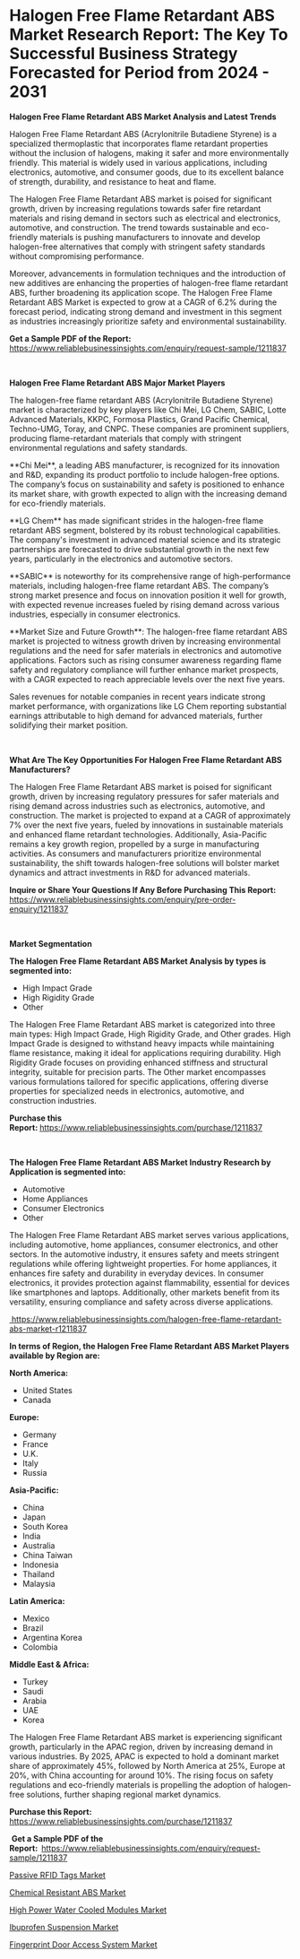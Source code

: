 <p><h1>Halogen Free Flame Retardant ABS Market Research Report: The Key To Successful Business Strategy Forecasted for Period from 2024 - 2031</h1></p><p><strong>Halogen Free Flame Retardant ABS Market Analysis and Latest Trends</strong></p>
<p><p>Halogen Free Flame Retardant ABS (Acrylonitrile Butadiene Styrene) is a specialized thermoplastic that incorporates flame retardant properties without the inclusion of halogens, making it safer and more environmentally friendly. This material is widely used in various applications, including electronics, automotive, and consumer goods, due to its excellent balance of strength, durability, and resistance to heat and flame.</p><p>The Halogen Free Flame Retardant ABS market is poised for significant growth, driven by increasing regulations towards safer fire retardant materials and rising demand in sectors such as electrical and electronics, automotive, and construction. The trend towards sustainable and eco-friendly materials is pushing manufacturers to innovate and develop halogen-free alternatives that comply with stringent safety standards without compromising performance. </p><p>Moreover, advancements in formulation techniques and the introduction of new additives are enhancing the properties of halogen-free flame retardant ABS, further broadening its application scope. The Halogen Free Flame Retardant ABS Market is expected to grow at a CAGR of 6.2% during the forecast period, indicating strong demand and investment in this segment as industries increasingly prioritize safety and environmental sustainability.</p></p>
<p><strong>Get a Sample PDF of the Report:&nbsp;</strong> <a href="https://www.reliablebusinessinsights.com/enquiry/request-sample/1211837?utm_campaign=39&utm_medium=2&utm_source=Github&utm_content=ia&utm_term=06102024&utm_id=halogen-free-flame-retardant-abs">https://www.reliablebusinessinsights.com/enquiry/request-sample/1211837</a></p>
<p>&nbsp;</p>
<p><strong>Halogen Free Flame Retardant ABS Major Market Players</strong></p>
<p><p>The halogen-free flame retardant ABS (Acrylonitrile Butadiene Styrene) market is characterized by key players like Chi Mei, LG Chem, SABIC, Lotte Advanced Materials, KKPC, Formosa Plastics, Grand Pacific Chemical, Techno-UMG, Toray, and CNPC. These companies are prominent suppliers, producing flame-retardant materials that comply with stringent environmental regulations and safety standards.</p><p>**Chi Mei**, a leading ABS manufacturer, is recognized for its innovation and R&D, expanding its product portfolio to include halogen-free options. The company’s focus on sustainability and safety is positioned to enhance its market share, with growth expected to align with the increasing demand for eco-friendly materials.</p><p>**LG Chem** has made significant strides in the halogen-free flame retardant ABS segment, bolstered by its robust technological capabilities. The company's investment in advanced material science and its strategic partnerships are forecasted to drive substantial growth in the next few years, particularly in the electronics and automotive sectors.</p><p>**SABIC** is noteworthy for its comprehensive range of high-performance materials, including halogen-free flame retardant ABS. The company’s strong market presence and focus on innovation position it well for growth, with expected revenue increases fueled by rising demand across various industries, especially in consumer electronics.</p><p>**Market Size and Future Growth**: The halogen-free flame retardant ABS market is projected to witness growth driven by increasing environmental regulations and the need for safer materials in electronics and automotive applications. Factors such as rising consumer awareness regarding flame safety and regulatory compliance will further enhance market prospects, with a CAGR expected to reach appreciable levels over the next five years.</p><p>Sales revenues for notable companies in recent years indicate strong market performance, with organizations like LG Chem reporting substantial earnings attributable to high demand for advanced materials, further solidifying their market position.</p></p>
<p>&nbsp;</p>
<p><strong>What Are The Key Opportunities For Halogen Free Flame Retardant ABS Manufacturers?</strong></p>
<p><p>The Halogen Free Flame Retardant ABS market is poised for significant growth, driven by increasing regulatory pressures for safer materials and rising demand across industries such as electronics, automotive, and construction. The market is projected to expand at a CAGR of approximately 7% over the next five years, fueled by innovations in sustainable materials and enhanced flame retardant technologies. Additionally, Asia-Pacific remains a key growth region, propelled by a surge in manufacturing activities. As consumers and manufacturers prioritize environmental sustainability, the shift towards halogen-free solutions will bolster market dynamics and attract investments in R&D for advanced materials.</p></p>
<p><strong>Inquire or Share Your Questions If Any Before Purchasing This Report:</strong> <a href="https://www.reliablebusinessinsights.com/enquiry/pre-order-enquiry/1211837?utm_campaign=39&utm_medium=2&utm_source=Github&utm_content=ia&utm_term=06102024&utm_id=halogen-free-flame-retardant-abs">https://www.reliablebusinessinsights.com/enquiry/pre-order-enquiry/1211837</a></p>
<p>&nbsp;</p>
<p><strong>Market Segmentation</strong></p>
<p><strong>The Halogen Free Flame Retardant ABS Market Analysis by types is segmented into:</strong></p>
<p><ul><li>High Impact Grade</li><li>High Rigidity Grade</li><li>Other</li></ul></p>
<p><p>The Halogen Free Flame Retardant ABS market is categorized into three main types: High Impact Grade, High Rigidity Grade, and Other grades. High Impact Grade is designed to withstand heavy impacts while maintaining flame resistance, making it ideal for applications requiring durability. High Rigidity Grade focuses on providing enhanced stiffness and structural integrity, suitable for precision parts. The Other market encompasses various formulations tailored for specific applications, offering diverse properties for specialized needs in electronics, automotive, and construction industries.</p></p>
<p><strong>Purchase this Report:&nbsp;</strong><a href="https://www.reliablebusinessinsights.com/purchase/1211837?utm_campaign=39&utm_medium=2&utm_source=Github&utm_content=ia&utm_term=06102024&utm_id=halogen-free-flame-retardant-abs">https://www.reliablebusinessinsights.com/purchase/1211837</a></p>
<p>&nbsp;</p>
<p><strong>The Halogen Free Flame Retardant ABS Market Industry Research by Application is segmented into:</strong></p>
<p><ul><li>Automotive</li><li>Home Appliances</li><li>Consumer Electronics</li><li>Other</li></ul></p>
<p><p>The Halogen Free Flame Retardant ABS market serves various applications, including automotive, home appliances, consumer electronics, and other sectors. In the automotive industry, it ensures safety and meets stringent regulations while offering lightweight properties. For home appliances, it enhances fire safety and durability in everyday devices. In consumer electronics, it provides protection against flammability, essential for devices like smartphones and laptops. Additionally, other markets benefit from its versatility, ensuring compliance and safety across diverse applications.</p></p>
<p><a href="https://www.reliablebusinessinsights.com/halogen-free-flame-retardant-abs-market-r1211837?utm_campaign=39&utm_medium=2&utm_source=Github&utm_content=ia&utm_term=06102024&utm_id=halogen-free-flame-retardant-abs">&nbsp;https://www.reliablebusinessinsights.com/halogen-free-flame-retardant-abs-market-r1211837</a></p>
<p><strong>In terms of Region, the Halogen Free Flame Retardant ABS Market Players available by Region are:</strong></p>
<p>
    <p> <strong> North America: </strong>
        <ul>
            <li>United States</li>
            <li>Canada</li>
        </ul>
        </p> 
    <p> <strong> Europe: </strong>
        <ul>
            <li>Germany</li>
            <li>France</li>
            <li>U.K.</li>
            <li>Italy</li>
            <li>Russia</li>
        </ul>
        </p> 
    <p> <strong> Asia-Pacific: </strong>
        <ul>
            <li>China</li>
            <li>Japan</li>
            <li>South Korea</li>
            <li>India</li>
            <li>Australia</li>
            <li>China Taiwan</li>
            <li>Indonesia</li>
            <li>Thailand</li>
            <li>Malaysia</li>
        </ul>
        </p> 
    <p> <strong> Latin America: </strong>
        <ul>
            <li>Mexico</li>
            <li>Brazil</li>
            <li>Argentina Korea</li>
            <li>Colombia</li>
        </ul>
        </p> 
    <p> <strong> Middle East & Africa: </strong>
        <ul>
            <li>Turkey</li>
            <li>Saudi</li>
            <li>Arabia</li>
            <li>UAE</li>
            <li>Korea</li>
        </ul>
    </p>
    </p>
<p><p>The Halogen Free Flame Retardant ABS market is experiencing significant growth, particularly in the APAC region, driven by increasing demand in various industries. By 2025, APAC is expected to hold a dominant market share of approximately 45%, followed by North America at 25%, Europe at 20%, with China accounting for around 10%. The rising focus on safety regulations and eco-friendly materials is propelling the adoption of halogen-free solutions, further shaping regional market dynamics.</p></p>
<p><strong>Purchase this Report: </strong><a href="https://www.reliablebusinessinsights.com/purchase/1211837?utm_campaign=39&utm_medium=2&utm_source=Github&utm_content=ia&utm_term=06102024&utm_id=halogen-free-flame-retardant-abs">https://www.reliablebusinessinsights.com/purchase/1211837</a></p>
<p>&nbsp;<strong>Get a Sample PDF of the Report:&nbsp;&nbsp;</strong><a href="https://www.reliablebusinessinsights.com/enquiry/request-sample/1211837?utm_campaign=39&utm_medium=2&utm_source=Github&utm_content=ia&utm_term=06102024&utm_id=halogen-free-flame-retardant-abs">https://www.reliablebusinessinsights.com/enquiry/request-sample/1211837</a></p>
<p><strong></strong></p>
<p><p><a href="https://www.linkedin.com/pulse/emerging-trends-passive-rfid-tags-market-global-outlook-fgjlc?utm_campaign=39&utm_medium=2&utm_source=Github&utm_content=ia&utm_term=06102024&utm_id=halogen-free-flame-retardant-abs">Passive RFID Tags Market</a></p><p><a href="https://github.com/MegiMusaj575/Market-Research-Report-List-1/blob/main/chemical-resistant-abs-market.md?utm_campaign=39&utm_medium=2&utm_source=Github&utm_content=ia&utm_term=06102024&utm_id=halogen-free-flame-retardant-abs">Chemical Resistant ABS Market</a></p><p><a href="https://issuu.com/reportprime-2/docs/high-power-water-cooled-modules-mar_1cd3831b918335?utm_campaign=39&utm_medium=2&utm_source=Github&utm_content=ia&utm_term=06102024&utm_id=halogen-free-flame-retardant-abs">High Power Water Cooled Modules Market</a></p><p><a href="https://github.com/DenisePatterson586/Market-Research-Report-List-1/blob/main/ibuprofen-suspension-market.md?utm_campaign=39&utm_medium=2&utm_source=Github&utm_content=ia&utm_term=06102024&utm_id=halogen-free-flame-retardant-abs">Ibuprofen Suspension Market</a></p><p><a href="https://issuu.com/reportprime-2/docs/fingerprint-door-access-system-mark_f668580d029b31?utm_campaign=39&utm_medium=2&utm_source=Github&utm_content=ia&utm_term=06102024&utm_id=halogen-free-flame-retardant-abs">Fingerprint Door Access System Market</a></p></p>